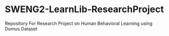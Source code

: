 # SWENG2-LearnLib-ResearchProject
Repository For Research Project on Human Behavioral Learning using Domus Dataset
